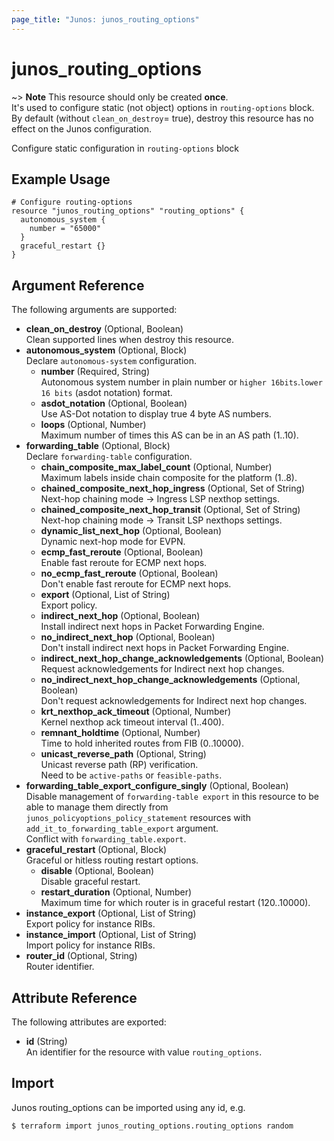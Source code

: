 ```yaml
---
page_title: "Junos: junos_routing_options"
---
```


# junos_routing_options

~> **Note**
  This resource should only be created **once**.  
  It's used to configure static (not object) options in `routing-options` block.  
  By default (without `clean_on_destroy`= true), destroy this resource has no effect on the Junos configuration.

Configure static configuration in `routing-options` block

## Example Usage

```hcl
# Configure routing-options
resource "junos_routing_options" "routing_options" {
  autonomous_system {
    number = "65000"
  }
  graceful_restart {}
}
```

## Argument Reference

The following arguments are supported:

- **clean_on_destroy** (Optional, Boolean)  
  Clean supported lines when destroy this resource.
- **autonomous_system** (Optional, Block)  
  Declare `autonomous-system` configuration.
  - **number** (Required, String)  
    Autonomous system number in plain number or `higher 16bits`.`lower 16 bits` (asdot notation) format.
  - **asdot_notation** (Optional, Boolean)  
    Use AS-Dot notation to display true 4 byte AS numbers.
  - **loops** (Optional, Number)  
    Maximum number of times this AS can be in an AS path (1..10).
- **forwarding_table** (Optional, Block)  
  Declare `forwarding-table` configuration.
  - **chain_composite_max_label_count** (Optional, Number)  
    Maximum labels inside chain composite for the platform (1..8).
  - **chained_composite_next_hop_ingress** (Optional, Set of String)  
    Next-hop chaining mode -> Ingress LSP nexthop settings.
  - **chained_composite_next_hop_transit** (Optional, Set of String)  
    Next-hop chaining mode -> Transit LSP nexthops settings.
  - **dynamic_list_next_hop** (Optional, Boolean)  
    Dynamic next-hop mode for EVPN.
  - **ecmp_fast_reroute** (Optional, Boolean)  
    Enable fast reroute for ECMP next hops.
  - **no_ecmp_fast_reroute** (Optional, Boolean)  
    Don't enable fast reroute for ECMP next hops.
  - **export** (Optional, List of String)  
    Export policy.
  - **indirect_next_hop** (Optional, Boolean)  
    Install indirect next hops in Packet Forwarding Engine.
  - **no_indirect_next_hop** (Optional, Boolean)  
    Don't install indirect next hops in Packet Forwarding Engine.
  - **indirect_next_hop_change_acknowledgements** (Optional, Boolean)  
    Request acknowledgements for Indirect next hop changes.
  - **no_indirect_next_hop_change_acknowledgements** (Optional, Boolean)  
    Don't request acknowledgements for Indirect next hop changes.
  - **krt_nexthop_ack_timeout** (Optional, Number)  
    Kernel nexthop ack timeout interval (1..400).
  - **remnant_holdtime** (Optional, Number)  
    Time to hold inherited routes from FIB (0..10000).
  - **unicast_reverse_path** (Optional, String)  
    Unicast reverse path (RP) verification.  
    Need to be `active-paths` or `feasible-paths`.
- **forwarding_table_export_configure_singly** (Optional, Boolean)  
  Disable management of `forwarding-table export` in this resource to be able to manage them directly
  from `junos_policyoptions_policy_statement` resources with `add_it_to_forwarding_table_export`
  argument.  
  Conflict with `forwarding_table.export`.
- **graceful_restart** (Optional, Block)  
  Graceful or hitless routing restart options.
  - **disable** (Optional, Boolean)  
    Disable graceful restart.
  - **restart_duration** (Optional, Number)  
    Maximum time for which router is in graceful restart (120..10000).
- **instance_export** (Optional, List of String)  
  Export policy for instance RIBs.
- **instance_import** (Optional, List of String)  
  Import policy for instance RIBs.
- **router_id** (Optional, String)  
  Router identifier.

## Attribute Reference

The following attributes are exported:

- **id** (String)  
  An identifier for the resource with value `routing_options`.

## Import

Junos routing_options can be imported using any id, e.g.

```shell
$ terraform import junos_routing_options.routing_options random
```
